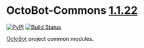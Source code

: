 # OctoBot-Commons [1.1.22](https://github.com/Drakkar-Software/OctoBot-Commons/tree/master/docs/CHANGELOG.md)
[![PyPI](https://img.shields.io/pypi/v/OctoBot-Commons.svg)](https://pypi.python.org/pypi/OctoBot-Commons/)
[![Build Status](https://api.travis-ci.com/Drakkar-Software/OctoBot-Commons.svg?branch=master)](https://travis-ci.org/Drakkar-Software/OctoBot-Commons) 

[OctoBot](https://github.com/Drakkar-Software/OctoBot) project common modules.
